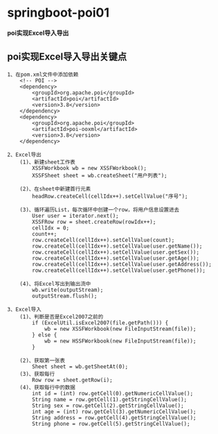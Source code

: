 # springboot-poi01

**poi实现Excel导入导出**

## poi实现Excel导入导出关键点
    1、在pom.xml文件中添加依赖
        <!-- POI -->
        <dependency>
            <groupId>org.apache.poi</groupId>
            <artifactId>poi</artifactId>
            <version>3.8</version>
        </dependency>
        <dependency>
            <groupId>org.apache.poi</groupId>
            <artifactId>poi-ooxml</artifactId>
            <version>3.8</version>
        </dependency>
    
    2、Excel导出
        (1)、新建sheet工作表
            XSSFWorkbook wb = new XSSFWorkbook();
            XSSFSheet sheet = wb.createSheet("用户列表");
    
        (2)、在sheet中新建首行元素
            headRow.createCell(cellIdx++).setCellValue("序号");
        
        (3)、循环遍历List，每次循环中创建一个row，将用户信息设置进去
            User user = iterator.next();
            XSSFRow row = sheet.createRow(rowIdx++);
            cellIdx = 0;
            count++;
            row.createCell(cellIdx++).setCellValue(count);
            row.createCell(cellIdx++).setCellValue(user.getName());
            row.createCell(cellIdx++).setCellValue(user.getSex());
            row.createCell(cellIdx++).setCellValue(user.getAge());
            row.createCell(cellIdx++).setCellValue(user.getAddress());
            row.createCell(cellIdx++).setCellValue(user.getPhone());
        
        (4)、将Excel写出到输出流中
            wb.write(outputStream);
            outputStream.flush();
    
    3、Excel导入
        (1)、判断是否是Excel2007之前的
            if (ExcelUtil.isExcel2007(file.getPath())) {
                wb = new XSSFWorkbook(new FileInputStream(file));
            } else {
                wb = new HSSFWorkbook(new FileInputStream(file));
            }
            
        (2)、获取第一张表
            Sheet sheet = wb.getSheetAt(0);
        (3)、获取每行
            Row row = sheet.getRow(i);
        (4)、获取每行中的数据
            int id = (int) row.getCell(0).getNumericCellValue();
            String name = row.getCell(1).getStringCellValue();
            String sex = row.getCell(2).getStringCellValue();
            int age = (int) row.getCell(3).getNumericCellValue();
            String address = row.getCell(4).getStringCellValue();
            String phone = row.getCell(5).getStringCellValue();
